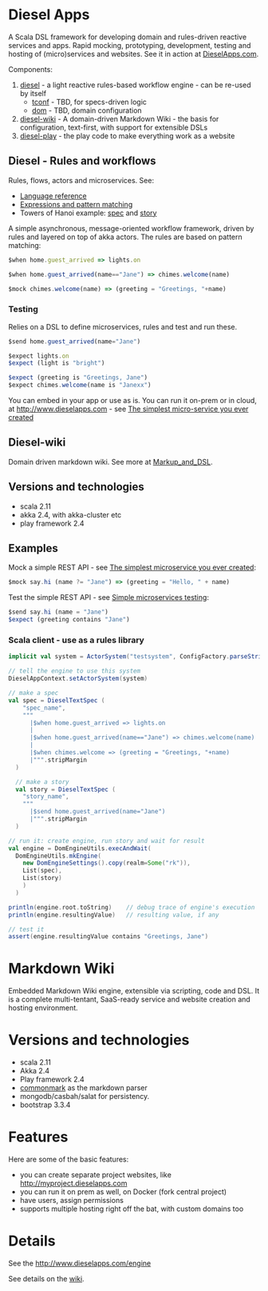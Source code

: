 # Diesel Apps

A Scala DSL framework for developing domain and rules-driven reactive services and apps. Rapid mocking, prototyping, development, testing and hosting of (micro)services and websites. See it in action at [DieselApps.com](http://www.dieselapps.com).

Components:

1. [diesel](/diesel) - a light reactive rules-based workflow engine - can be re-used by itself
   * [tconf](/diesel/src/main/scala/razie/tconf) - TBD, for specs-driven logic
   * [dom](/diesel/src/main/scala/razie/diesel/dom) - TBD, domain configuration
1. [diesel-wiki](WIKI.md) - A domain-driven Markdown Wiki - the basis for configuration, text-first, with support for extensible DSLs
1. [diesel-play](/wiki) - the play code to make everything work as a website

## Diesel - Rules and workflows

Rules, flows, actors and microservices. See:
- [Language reference](http://specs.dieselapps.com/Topic/DSL_Reference)
- [Expressions and pattern matching](http://specs.dieselapps.com/Topic/Expressions_and_pattern_matching)
- Towers of Hanoi example: [spec](http://specs.dieselapps.com/wiki/Spec:hanoi-spec) and [story](http://specs.dieselapps.com/wiki/Story:hanoi-story)

A simple asynchronous, message-oriented workflow framework, driven by rules and layered on top of akka actors. The rules are based on pattern matching:

```js
$when home.guest_arrived => lights.on

$when home.guest_arrived(name=="Jane") => chimes.welcome(name)

$mock chimes.welcome(name) => (greeting = "Greetings, "+name)
```

### Testing

Relies on a DSL to define microservices, rules and test and run these.

```js
$send home.guest_arrived(name="Jane")

$expect lights.on
$expect (light is "bright")

$expect (greeting is "Greetings, Jane")
$expect chimes.welcome(name is "Janexx")
```

You can embed in your app or use as is. You can run it on-prem or in cloud, at http://www.dieselapps.com - see [The simplest micro-service you ever created](http://www.dieselapps.com/wiki/Cool_Scala/The_one-liner_microservice)

## Diesel-wiki

Domain driven markdown wiki. See more at [Markup_and_DSL](http://specs.dieselapps.com/Topic/Markup_and_DSL).

## Versions and technologies

- scala 2.11
- akka 2.4, with akka-cluster etc
- play framework 2.4

## Examples

Mock a simple REST API - see [The simplest microservice you ever created](http://www.dieselapps.com/wiki/Cool_Scala/The_one-liner_microservice):

```js
$mock say.hi (name ?= "Jane") => (greeting = "Hello, " + name)
```

Test the simple REST API - see [Simple microservices testing](http://www.dieselapps.com/wiki/Cool_Scala/Simple_microservices_testing):

```js
$send say.hi (name = "Jane")
$expect (greeting contains "Jane")
```

### Scala client - use as a rules library

```scala
implicit val system = ActorSystem("testsystem", ConfigFactory.parseString(""" """))

// tell the engine to use this system
DieselAppContext.setActorSystem(system)

// make a spec
val spec = DieselTextSpec (
    "spec_name",
    """
      |$when home.guest_arrived => lights.on
      |
      |$when home.guest_arrived(name=="Jane") => chimes.welcome(name)
      |
      |$when chimes.welcome => (greeting = "Greetings, "+name)
      |""".stripMargin
  )

  // make a story
  val story = DieselTextSpec (
    "story_name",
    """
      |$send home.guest_arrived(name="Jane")
      |""".stripMargin
  )

// run it: create engine, run story and wait for result
val engine = DomEngineUtils.execAndWait(
  DomEngineUtils.mkEngine(
    new DomEngineSettings().copy(realm=Some("rk")),
    List(spec),
    List(story)
    )
  )

println(engine.root.toString)    // debug trace of engine's execution
println(engine.resultingValue)   // resulting value, if any

// test it
assert(engine.resultingValue contains "Greetings, Jane")
```

Markdown Wiki
===========================

Embedded Markdown Wiki engine, extensible via scripting, code and DSL. It is a complete multi-tentant, SaaS-ready service and website creation and hosting environment.

Versions and technologies
========================

- scala 2.11
- Akka 2.4
- Play framework 2.4
- [commonmark](https://github.com/atlassian/commonmark-java) as the markdown parser
- mongodb/casbah/salat for persistency.
- bootstrap 3.3.4

Features
========

Here are some of the basic features:

- you can create separate project websites, like http://myproject.dieselapps.com
- you can run it on prem as well, on Docker (fork central project)
- have users, assign permissions
- supports multiple hosting right off the bat, with custom domains too

Details
==========

See the http://www.dieselapps.com/engine

See details on the [wiki](WIKI.md).
